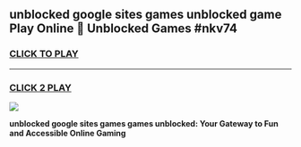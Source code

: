 
## unblocked google sites games unblocked game Play Online 👋 Unblocked Games #nkv74
<h3>
<a href="https://premium.freeplayer.one?title=unblocked_google_sites_games&ref=21F">CLICK TO PLAY</a></h3>
<hr>

<h3>
<a href="https://premium.freeplayer.one?title=unblocked_google_sites_games&ref=21F">CLICK 2 PLAY</a>
  
</h3>

<a href="https://premium.freeplayer.one?title=unblocked_google_sites_games&ref=21F/"><img src="https://clearcache.store/games.png"></a>


**unblocked google sites games games unblocked: Your Gateway to Fun and Accessible Online Gaming**
